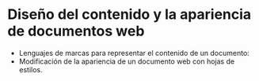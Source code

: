 # Diseño del contenido y la apariencia de documentos web
- Lenguajes de marcas para representar el contenido de un documento:
- Modificación de la apariencia de un documento web con hojas de estilos. 

